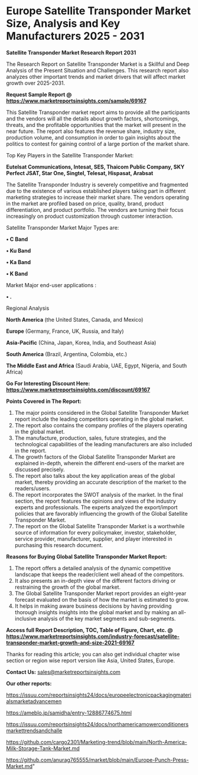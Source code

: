 # Europe Satellite Transponder Market Size, Analysis and Key Manufacturers 2025 - 2031

<strong>Satellite Transponder Market Research Report 2031</strong>

The Research Report on Satellite Transponder Market is a Skillful and Deep Analysis of the Present Situation and Challenges. This research report also analyzes other important trends and market drivers that will affect market growth over 2025-2031.

<strong>Request Sample Report @ <a href=https://www.marketreportsinsights.com/sample/69167>https://www.marketreportsinsights.com/sample/69167</a></strong>

This Satellite Transponder market report aims to provide all the participants and the vendors will all the details about growth factors, shortcomings, threats, and the profitable opportunities that the market will present in the near future. The report also features the revenue share, industry size, production volume, and consumption in order to gain insights about the politics to contest for gaining control of a large portion of the market share.

Top Key Players in the Satellite Transponder Market:

<strong>Eutelsat Communications, Intesat, SES, Thaicom Public Company, SKY Perfect JSAT, Star One, Singtel, Telesat, Hispasat, Arabsat</strong>

The Satellite Transponder Industry is severely competitive and fragmented due to the existence of various established players taking part in different marketing strategies to increase their market share. The vendors operating in the market are profiled based on price, quality, brand, product differentiation, and product portfolio. The vendors are turning their focus increasingly on product customization through customer interaction.

Satellite Transponder Market Major Types are:

<strong>• C Band

• Ku Band

• Ka Band

• K Band</strong>

Market Major end-user applications :

<strong>• .</strong>

Regional Analysis

</u><strong><b>North America</b></strong> (the United States, Canada, and Mexico)

<strong><b>Europe </b></strong>(Germany, France, UK, Russia, and Italy)

<strong><b>Asia-Pacific</b></strong> (China, Japan, Korea, India, and Southeast Asia)

<strong><b>South America</b></strong> (Brazil, Argentina, Colombia, etc.)

<strong><b>The Middle East and Africa</b></strong> (Saudi Arabia, UAE, Egypt, Nigeria, and South Africa)

<strong>Go For Interesting Discount Here: <a href=https://www.marketreportsinsights.com/discount/69167>https://www.marketreportsinsights.com/discount/69167</a></strong>

<strong>Points Covered in The Report:</strong>
<ol>
  <li>The major points considered in the Global Satellite Transponder Market report include the leading competitors operating in the global market.</li>
  <li>The report also contains the company profiles of the players operating in the global market.</li>
  <li>The manufacture, production, sales, future strategies, and the technological capabilities of the leading manufacturers are also included in the report.</li>
  <li>The growth factors of the Global Satellite Transponder Market are explained in-depth, wherein the different end-users of the market are discussed precisely.</li>
  <li>The report also talks about the key application areas of the global market, thereby providing an accurate description of the market to the readers/users.</li>
  <li>The report incorporates the SWOT analysis of the market. In the final section, the report features the opinions and views of the industry experts and professionals. The experts analyzed the export/import policies that are favorably influencing the growth of the Global Satellite Transponder Market.</li>
  <li>The report on the Global Satellite Transponder Market is a worthwhile source of information for every policymaker, investor, stakeholder, service provider, manufacturer, supplier, and player interested in purchasing this research document.</li>
</ol>
<strong>Reasons for Buying Global Satellite Transponder Market Report:</strong>

<ol>
  <li>The report offers a detailed analysis of the dynamic competitive landscape that keeps the reader/client well ahead of the competitors.</li>
  <li>It also presents an in-depth view of the different factors driving or restraining the growth of the global market.</li>
  <li>The Global Satellite Transponder Market report provides an eight-year forecast evaluated on the basis of how the market is estimated to grow.</li>
  <li>It helps in making aware business decisions by having providing thorough insights insights into the global market and by making an all-inclusive analysis of the key market segments and sub-segments.</li>
</ol>
<strong>Access full Report Description, TOC, Table of Figure, Chart, etc. @ <a href=https://www.marketreportsinsights.com/industry-forecast/satellite-transponder-market-growth-and-size-2021-69167>https://www.marketreportsinsights.com/industry-forecast/satellite-transponder-market-growth-and-size-2021-69167</a></strong>


Thanks for reading this article; you can also get individual chapter wise section or region wise report version like Asia, United States, Europe.

<strong>Contact Us:</strong>
sales@marketreportsinsights.com

<strong>Our other reports:</strong>

<a href=https://issuu.com/reportsinsights24/docs/europeelectronicpackagingmaterialsmarketadvancemen>https://issuu.com/reportsinsights24/docs/europeelectronicpackagingmaterialsmarketadvancemen</a>

<a href=https://ameblo.jp/samidha/entry-12886774675.html>https://ameblo.jp/samidha/entry-12886774675.html</a>

<a href=https://issuu.com/reportsinsights24/docs/northamericamowerconditionersmarkettrendsandchalle>https://issuu.com/reportsinsights24/docs/northamericamowerconditionersmarkettrendsandchalle</a>

<a href=https://github.com/cargo2301/Marketing-trend/blob/main/North-America-Milk-Storage-Tank-Market.md>https://github.com/cargo2301/Marketing-trend/blob/main/North-America-Milk-Storage-Tank-Market.md</a>

<a href=https://github.com/anurag765555/market/blob/main/Europe-Punch-Press-Market.md>https://github.com/anurag765555/market/blob/main/Europe-Punch-Press-Market.md</a>"
